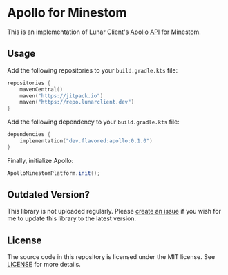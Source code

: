# Apollo for Minestom
This is an implementation of Lunar Client's [Apollo API](https://github.com/LunarClient/Apollo) for Minestom.

## Usage
Add the following repositories to your `build.gradle.kts` file:
```kotlin
repositories {
    mavenCentral()
    maven("https://jitpack.io")
    maven("https://repo.lunarclient.dev")
}
```

Add the following dependency to your `build.gradle.kts` file:
```kotlin
dependencies {
    implementation("dev.flavored:apollo:0.1.0")
}
```

Finally, initialize Apollo:
```java
ApolloMinestomPlatform.init();
```

## Outdated Version?
This library is not uploaded regularly. Please [create an issue](https://github.com/AppleFlavored/apollo/issues)
if you wish for me to update this library to the latest version.

## License
The source code in this repository is licensed under the MIT license. See [LICENSE](LICENSE) for more details.
